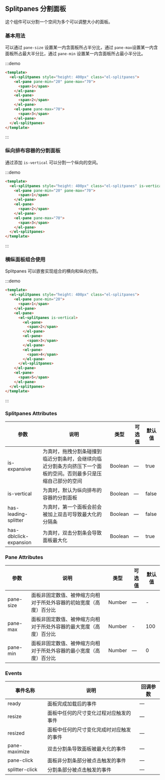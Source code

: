 ## Splitpanes 分割面板

这个组件可以分割一个空间为多个可以调整大小的面板。

### 基本用法

可以通过 `pane-size` 设置某一内含面板所占半分比，通过 `pane-max`设置某一内含面板所占最大半分比，通过 `pane-min` 设置某一内含面板所占最小半分比。

:::demo
```html
<template>
  <el-splitpanes style="height: 400px" class="el-splitpanes">
    <el-pane pane-min="20" pane-max="70">
      <span>1</span>
    </el-pane>
    <el-pane>
      <span>2</span>
    </el-pane>
    <el-pane pane-max="70">
      <span>3</span>
    </el-pane>
  </el-splitpanes>
</template>
```
:::

### 纵向排布容器的分割面板

通过添加 `is-vertical` 可以分割一个纵向的空间。

:::demo
```html
<template>
  <el-splitpanes style="height: 400px" class="el-splitpanes" is-vertical>
    <el-pane pane-min="20" pane-max="70">
      <span>1</span>
    </el-pane>
    <el-pane>
      <span>2</span>
    </el-pane>
    <el-pane pane-max="70">
      <span>3</span>
    </el-pane>
  </el-splitpanes>
</template>
```
:::



### 横纵面板组合使用

Splitpanes 可以嵌套实现组合的横向和纵向分割。

:::demo
```html
<template>
  <el-splitpanes style="height: 400px" class="el-splitpanes">
    <el-pane pane-min="20">
      <span>1</span>
    </el-pane>
    <el-pane>
      <el-splitpanes is-vertical>
        <el-pane>
          <span>2</span>
        </el-pane>
        <el-pane>
          <span>3</span>
        </el-pane>
        <el-pane>
          <span>4</span>
        </el-pane>
      </el-splitpanes>
    </el-pane>
    <el-pane>
      <span>5</span>
    </el-pane>
  </el-splitpanes>
</template>
```
:::

### Splitpanes Attributes
| 参数       | 说明     | 类型      | 可选值       | 默认值   |
|---------- |-------- |---------- |-------------  |-------- |
| is-expansive  | 为真时，拖拽分割条碰撞到临近分割条时，会继续向临近分割条方向挤压下一个面板的空间。否则最多只是压缩自己部分的空间  | Boolean   |  —  |  true |
| is-vertical  | 为真时，默认为纵向排布的容器的分割面板  | Boolean   |  —  |  false |
| has-leading-splitter  | 为真时，第一个面板会前会被加上双击可导致最大化的分隔条  | Boolean   |  —  |  false |
| has-dblclick-expansion  | 为真时，双击分割条会导致面板最大化  | Boolean   |  —  |  true |

### Pane Attributes
| 参数       | 说明     | 类型      | 可选值       | 默认值   |
|---------- |-------- |---------- |-------------  |-------- |
| pane-size  | 面板非固定数值、被伸缩方向相对于所处外容器的初始宽度（高度）百分比  | Number   |  —  | - |
| pane-max | 面板非固定数值、被伸缩方向相对于所处外容器的最大宽度（高度）百分比   | Number   | -  |     100    |
| pane-min | 面板非固定数值、被伸缩方向相对于所处外容器的最小宽度（高度）百分比   | Number   | — |  0  |


### Events
| 事件名称 | 说明 | 回调参数 |
|---------- |-------- |---------- |
| ready | 面板完成加载后的事件 | — |
| resize | 面板中任何的尺寸变化过程对应触发的事件 | — |
| resized | 面板中任何的尺寸变化完成时对应触发的事件 | — |
| pane-maximize | 双击分割条导致面板被最大化的事件 | — |
| pane-click | 面板非分割条部分被点击触发的事件 | — |
| splitter-click | 分割条部分被点击触发的事件 | — |
